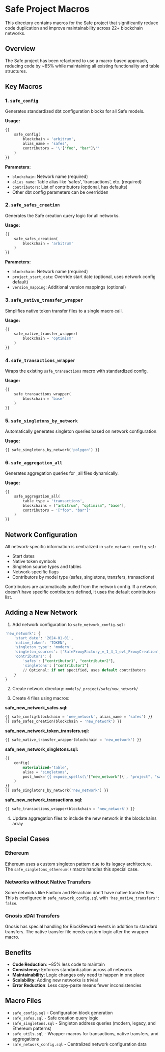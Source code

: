 # Safe Project Macros

This directory contains macros for the Safe project that significantly reduce code duplication and improve maintainability across 22+ blockchain networks.

## Overview

The Safe project has been refactored to use a macro-based approach, reducing code by ~85% while maintaining all existing functionality and table structures.

## Key Macros

### 1. `safe_config`
Generates standardized dbt configuration blocks for all Safe models.

**Usage:**
```sql
{{ 
    safe_config(
        blockchain = 'arbitrum',
        alias_name = 'safes',
        contributors = '\'["foo", "bar"]\''
    )
}}
```

**Parameters:**
- `blockchain`: Network name (required)
- `alias_name`: Table alias like 'safes', 'transactions', etc. (required)
- `contributors`: List of contributors (optional, has defaults)
- Other dbt config parameters can be overridden

### 2. `safe_safes_creation`
Generates the Safe creation query logic for all networks.

**Usage:**
```sql
{{ 
    safe_safes_creation(
        blockchain = 'arbitrum'
    ) 
}}
```

**Parameters:**
- `blockchain`: Network name (required)
- `project_start_date`: Override start date (optional, uses network config default)
- `version_mapping`: Additional version mappings (optional)

### 3. `safe_native_transfer_wrapper`
Simplifies native token transfer files to a single macro call.

**Usage:**
```sql
{{ 
    safe_native_transfer_wrapper(
        blockchain = 'optimism'
    )
}}
```

### 4. `safe_transactions_wrapper`
Wraps the existing `safe_transactions` macro with standardized config.

**Usage:**
```sql
{{ 
    safe_transactions_wrapper(
        blockchain = 'base'
    )
}}
```

### 5. `safe_singletons_by_network`
Automatically generates singleton queries based on network configuration.

**Usage:**
```sql
{{ safe_singletons_by_network('polygon') }}
```

### 6. `safe_aggregation_all`
Generates aggregation queries for _all files dynamically.

**Usage:**
```sql
{{ 
    safe_aggregation_all(
        table_type = 'transactions',
        blockchains = ["arbitrum", "optimism", "base"],
        contributors = '["foo", "bar"]'
    )
}}
```

## Network Configuration

All network-specific information is centralized in `safe_network_config.sql`:
- Start dates
- Native token symbols
- Singleton source types and tables
- Network-specific flags
- Contributors by model type (safes, singletons, transfers, transactions)

Contributors are automatically pulled from the network config. If a network doesn't have specific contributors defined, it uses the default contributors list.

## Adding a New Network

1. Add network configuration to `safe_network_config.sql`:
```sql
'new_network': {
    'start_date': '2024-01-01',
    'native_token': 'TOKEN',
    'singleton_type': 'modern',
    'singleton_sources': ['SafeProxyFactory_v_1_4_1_evt_ProxyCreation'],
    'contributors': {
        'safes': ["contributor1", "contributor2"],
        'singletons': ["contributor1"]
        // Optional: if not specified, uses default contributors
    }
}
```

2. Create network directory: `models/_project/safe/new_network/`

3. Create 4 files using macros:

**safe_new_network_safes.sql:**
```sql
{{ safe_config(blockchain = 'new_network', alias_name = 'safes') }}
{{ safe_safes_creation(blockchain = 'new_network') }}
```

**safe_new_network_token_transfers.sql:**
```sql
{{ safe_native_transfer_wrapper(blockchain = 'new_network') }}
```

**safe_new_network_singletons.sql:**
```sql
{{ 
    config(
        materialized='table',
        alias = 'singletons',
        post_hook='{{ expose_spells(\'["new_network"]\', "project", "safe", \'["contributor"]\') }}'
    ) 
}}
{{ safe_singletons_by_network('new_network') }}
```

**safe_new_network_transactions.sql:**
```sql
{{ safe_transactions_wrapper(blockchain = 'new_network') }}
```

4. Update aggregation files to include the new network in the blockchains array

## Special Cases

### Ethereum
Ethereum uses a custom singleton pattern due to its legacy architecture. The `safe_singletons_ethereum()` macro handles this special case.

### Networks without Native Transfers
Some networks like Fantom and Berachain don't have native transfer files. This is configured in `safe_network_config.sql` with `'has_native_transfers': false`.

### Gnosis xDAI Transfers
Gnosis has special handling for BlockReward events in addition to standard transfers. The native transfer file needs custom logic after the wrapper macro.

## Benefits

- **Code Reduction**: ~85% less code to maintain
- **Consistency**: Enforces standardization across all networks
- **Maintainability**: Logic changes only need to happen in one place
- **Scalability**: Adding new networks is trivial
- **Error Reduction**: Less copy-paste means fewer inconsistencies

## Macro Files

- `safe_config.sql` - Configuration block generation
- `safe_safes.sql` - Safe creation query logic
- `safe_singletons.sql` - Singleton address queries (modern, legacy, and Ethereum patterns)
- `safe_utils.sql` - Wrapper macros for transactions, native transfers, and aggregations
- `safe_network_config.sql` - Centralized network configuration data

